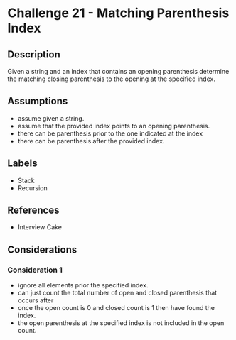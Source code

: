 # Challenge 21 - Matching Parenthesis Index
## Description
>
Given a string and an index that contains an opening parenthesis determine the matching closing parenthesis to the opening at the specified index.

## Assumptions
- assume given a string.
- assume that the provided index points to an opening parenthesis.
- there can be parenthesis prior to the one indicated at the index
- there can be parenthesis after the provided index.

## Labels
- Stack
- Recursion

## References
- Interview Cake

## Considerations
### Consideration 1
- ignore all elements prior the specified index.
- can just count the total number of open and closed parenthesis that occurs after
- once the open count is 0 and closed count is 1 then have found the index.
- the open parenthesis at the specified index is not included in the open count.
